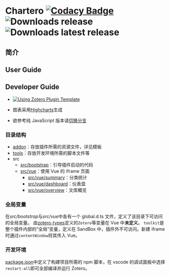# Chartero [![Codacy Badge](https://app.codacy.com/project/badge/Grade/e9a03b20fb90462180218819b41eb34d)](https://www.codacy.com/gh/volatile-static/Chartero/dashboard?utm_source=github.com&utm_medium=referral&utm_content=volatile-static/Chartero&utm_campaign=Badge_Grade) ![Downloads release](https://img.shields.io/github/downloads/volatile-static/Chartero/total?color=green) ![Downloads latest release](https://img.shields.io/github/downloads/volatile-static/Chartero/latest/total?color=green)

## 简介

## User Guide

## Developer Guide

-   [![Using Zotero Plugin Template](https://img.shields.io/badge/Using-Zotero%20Plugin%20Template-blue?style=flat-square&logo=github)](https://github.com/windingwind/zotero-plugin-template)

-   图表采用[Highcharts](https://www.npmjs.com/package/highcharts)生成
-   欲参考纯 JavaScript 版本请[切换分支](https://gitee.com/const_volatile/chartero/tree/js_overlay/)

### 目录结构

-   [addon](../addon/)：存放插件所需的资源文件，详见模板
-   [tools](../tools/)：存放开发环境所需的脚本文件等
-   src
    -   [src/bootstrap](../src/bootstrap/)：引导插件启动的代码
    -   [src/vue](../src/vue/)：使用 Vue 的 iframe 页面
        -   [src/vue/summary](../src/vue/summary/)：分类统计
        -   [src/vue/dashboard](../src/vue/dashboard/)：仪表盘
        -   [src/vue/overview](../src/vue/overview/)：文库概览

### 全局变量

在*src/bootstrap*与*src/vue*中各有一个 global.d.ts 文件，定义了该目录下可访问的全局变量。
由[zotero-types](https://github.com/windingwind/zotero-types)定义的`Zotero`等变量在 Vue 中**未定义**。
`toolkit`是整个插件内部的“全局”变量，定义在 SandBox 中，插件外不可访问。新建 iframe 时通过`contentWindow`将其传入 Vue。

### 开发环境

[package.json](../package.json)中定义了构建项目所需的 npm 脚本，在 vscode 的调试面板中选择`restart-all`即可全部编译并运行 Zotero。
